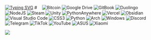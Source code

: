 [![Typing SVG](https://readme-typing-svg.herokuapp.com?font=Fira+Code&pause=1000&color=402A8D&width=435&lines=Hi+;I+am+Ivan;I+am+study+python+;I+used+Arch+Linux+;I+like+linux;Create+bot+in+telegram+is+easy;%E2%A0%80%E2%A0%80%E2%A0%80%E2%A0%80%E2%A0%80%E2%A0%80%E2%A0%80%E2%A0%80%E2%A0%80%E2%A0%80%E2%A0%80%E2%A0%80)](https://git.io/typing-svg)
#ㅤ
![Bitcoin](https://img.shields.io/badge/bitcoin-2F3134?style=for-the-badge&logo=bitcoin&logoColor=dark)
![Google Drive](https://img.shields.io/badge/Google%20Drive-4285F4?style=for-the-badge&logo=googledrive&logoColor=dark)
![GitBook](https://img.shields.io/badge/GitBook-%23000000.svg?style=for-the-badge&logo=gitbook&logoColor=dark)
![Duolingo](https://img.shields.io/badge/Duolingo-%234DC730.svg?style=for-the-badge&logo=Duolingo&logoColor=white)
![NodeJS](https://img.shields.io/badge/node.js-6DA55F?style=for-the-badge&logo=node.js&logoColor=dark)
![Steam](https://img.shields.io/badge/steam-%23000000.svg?style=for-the-badge&logo=steam&logoColor=dark)
![Unity](https://img.shields.io/badge/unity-%23000000.svg?style=for-the-badge&logo=unity&logoColor=dark)
![PythonAnywhere](https://img.shields.io/badge/pythonanywhere-%232F9FD7.svg?style=for-the-badge&logo=pythonanywhere&logoColor=151515)
![Vercel](https://img.shields.io/badge/vercel-%23000000.svg?style=for-the-badge&logo=vercel&logoColor=white)
![Obsidian](https://img.shields.io/badge/Obsidian-%23483699.svg?style=for-the-badge&logo=obsidian&logoColor=white)
![Visual Studio Code](https://img.shields.io/badge/Visual%20Studio%20Code-0078d7.svg?style=for-the-badge&logo=visual-studio-code&logoColor=white)
![CSS3](https://img.shields.io/badge/css3-%231572B6.svg?style=for-the-badge&logo=css3&logoColor=white)
![Python](https://img.shields.io/badge/python-3670A0?style=for-the-badge&logo=python&logoColor=black)
![Arch](https://img.shields.io/badge/Arch%20Linux-1793D1?logo=arch-linux&logoColor=fff&style=for-the-badge)
![Windows](https://img.shields.io/badge/Windows-0078D6?style=for-the-badge&logo=windows&logoColor=white)
![Discord](https://img.shields.io/badge/Discord-%235865F2.svg?style=for-the-badge&logo=discord&logoColor=white)
![Telegram](https://img.shields.io/badge/Telegram-2CA5E0?style=for-the-badge&logo=telegram&logoColor=white)
![TikTok](https://img.shields.io/badge/TikTok-%23000000.svg?style=for-the-badge&logo=TikTok&logoColor=white)
![YouTube](https://img.shields.io/badge/YouTube-%23FF0000.svg?style=for-the-badge&logo=YouTube&logoColor=white)
![ASUS](https://img.shields.io/badge/asus-000080.svg?style=for-the-badge&logo=asus&logoColor=white)
![Xiaomi](https://img.shields.io/badge/Xiaomi-%23FF6900.svg?style=for-the-badge&logo=xiaomi&logoColor=white)


![](https://github-profile-summary-cards.vercel.app/api/cards/profile-details?username=Vanea678&theme=solarized_dark)
